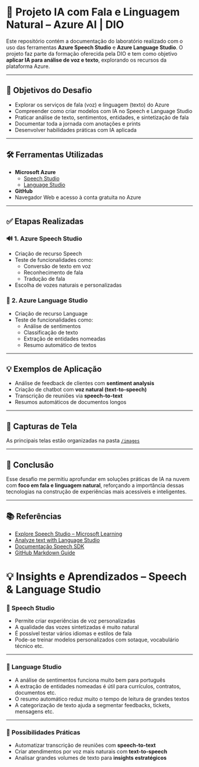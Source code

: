 # 🧠 Projeto IA com Fala e Linguagem Natural – Azure AI | DIO

Este repositório contém a documentação do laboratório realizado com o uso das ferramentas **Azure Speech Studio** e **Azure Language Studio**. O projeto faz parte da formação oferecida pela DIO e tem como objetivo **aplicar IA para análise de voz e texto**, explorando os recursos da plataforma Azure.

---

## 🚀 Objetivos do Desafio

- Explorar os serviços de fala (voz) e linguagem (texto) do Azure
- Compreender como criar modelos com IA no Speech e Language Studio
- Praticar análise de texto, sentimentos, entidades, e sintetização de fala
- Documentar toda a jornada com anotações e prints
- Desenvolver habilidades práticas com IA aplicada

---

## 🛠️ Ferramentas Utilizadas

- **Microsoft Azure**
  - [Speech Studio](https://speech.microsoft.com/portal)
  - [Language Studio](https://language.azure.com/)
- **GitHub**
- Navegador Web e acesso à conta gratuita no Azure

---

## ✅ Etapas Realizadas

### 🔊 **1. Azure Speech Studio**
- Criação de recurso Speech
- Teste de funcionalidades como:
  - Conversão de texto em voz
  - Reconhecimento de fala
  - Tradução de fala
- Escolha de vozes naturais e personalizadas

### 📝 **2. Azure Language Studio**
- Criação de recurso Language
- Teste de funcionalidades como:
  - Análise de sentimentos
  - Classificação de texto
  - Extração de entidades nomeadas
  - Resumo automático de textos

---

## 💡 Exemplos de Aplicação

- Análise de feedback de clientes com **sentiment analysis**
- Criação de chatbot com **voz natural (text-to-speech)**
- Transcrição de reuniões via **speech-to-text**
- Resumos automáticos de documentos longos

---

## 📸 Capturas de Tela

As principais telas estão organizadas na pasta [`/images`](./images/)

---

## 🧠 Conclusão

Esse desafio me permitiu aprofundar em soluções práticas de IA na nuvem com **foco em fala e linguagem natural**, reforçando a importância dessas tecnologias na construção de experiências mais acessíveis e inteligentes.

---

## 📚 Referências

- [Explore Speech Studio – Microsoft Learning](https://learn.microsoft.com/pt-br/training/modules/explore-speech-studio/)
- [Analyze text with Language Studio](https://learn.microsoft.com/pt-br/training/modules/analyze-text-language-studio/)
- [Documentação Speech SDK](https://learn.microsoft.com/en-us/azure/cognitive-services/speech-service/)
- [GitHub Markdown Guide](https://guides.github.com/features/mastering-markdown/)

# 💡 Insights e Aprendizados – Speech & Language Studio

### 🧠 Speech Studio

- Permite criar experiências de voz personalizadas
- A qualidade das vozes sintetizadas é muito natural
- É possível testar vários idiomas e estilos de fala
- Pode-se treinar modelos personalizados com sotaque, vocabulário técnico etc.

---

### 🧠 Language Studio

- A análise de sentimentos funciona muito bem para português
- A extração de entidades nomeadas é útil para currículos, contratos, documentos etc.
- O resumo automático reduz muito o tempo de leitura de grandes textos
- A categorização de texto ajuda a segmentar feedbacks, tickets, mensagens etc.

---

### 💼 Possibilidades Práticas

- Automatizar transcrição de reuniões com **speech-to-text**
- Criar atendimentos por voz mais naturais com **text-to-speech**
- Analisar grandes volumes de texto para **insights estratégicos**
